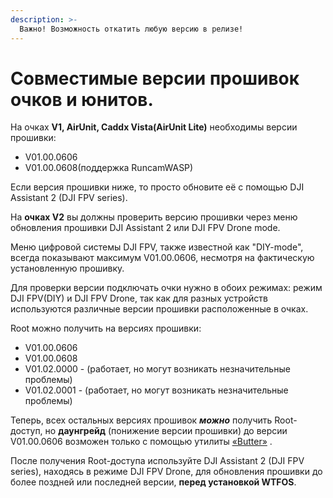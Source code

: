 ```yaml
---
description: >-
  Важно! Возможность откатить любую версию в релизе!
---
```


# Совместимые версии прошивок очков и юнитов.



На очках **V1, AirUnit, Caddx Vista(AirUnit Lite)** необходимы версии прошивки:

* V01.00.0606&#x20; 
* V01.00.0608(поддержка RuncamWASP)

Если версия прошивки ниже, то просто обновите её с помощью DJI Assistant 2 (DJI FPV series).

На **очках V2** вы должны проверить версию прошивки через меню обновления прошивки DJI Assistant 2 или DJI FPV Drone mode.&#x20;

Меню цифровой системы DJI FPV, также известной как "DIY-mode", всегда показывают максимум V01.00.0606, несмотря на фактическую установленную прошивку.

Для проверки версии подключать очки нужно в обоих режимах: режим DJI FPV(DIY) и DJI FPV Drone, так как для разных устройств используются различные версии прошивки расположенные в очках.

Root можно получить на версиях прошивки:

* V01.00.0606&#x20;
* V01.00.0608&#x20;
* V01.02.0000 - (работает, но могут возникать незначительные проблемы)&#x20;
* V01.02.0001 - (работает, но могут возникать незначительные проблемы)

Теперь, всех остальных версиях прошивок _**можно**_ получить Root-доступ, но **даунгрейд** (понижение версии прошивки)
до версии V01.00.0606 возможен только с помощью утилиты [«Butter»](https://github.com/fpv-wtf/butter)&#x20;.

После получения Root-доступа используйте DJI Assistant 2 (DJI FPV series), находясь в режиме DJI FPV Drone, для обновления прошивки до более поздней или последней версии, **перед установкой WTFOS**.
